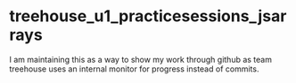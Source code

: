 # treehouse_u1_practicesessions_jsarrays
I am maintaining this as a way to show my work through github as team treehouse uses an internal monitor for progress instead of commits.